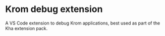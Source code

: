 # Krom debug extension

A VS Code extension to debug Krom applications, best used as part of the Kha extension pack.
